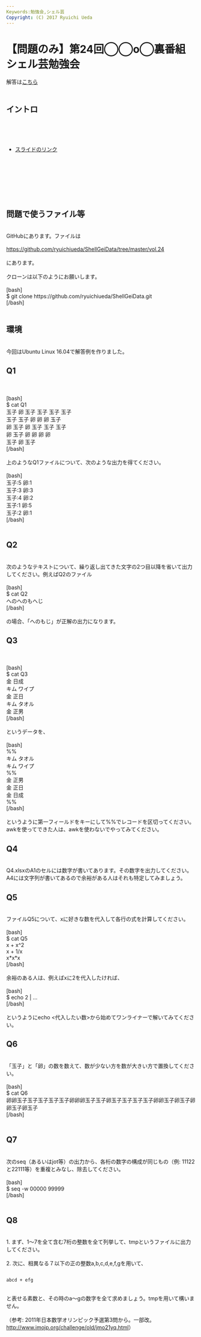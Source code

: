 ```yaml
---
Keywords:勉強会,シェル芸
Copyright: (C) 2017 Ryuichi Ueda
---
```


# 【問題のみ】第24回◯◯o◯裏番組シェル芸勉強会
解答は<a href="https://blog.ueda.asia/?p=8592">こちら</a><br />
<br />
<h2>イントロ</h2><br />
<br />
<ul><br />
	<li><a href="https://blog.ueda.asia/?presenpress=%e7%ac%ac24%e5%9b%9e%e2%97%af%e2%97%afo%e2%97%af%e8%a3%8f%e7%95%aa%e7%b5%84%e3%82%b7%e3%82%a7%e3%83%ab%e8%8a%b8%e5%8b%89%e5%bc%b7%e4%bc%9a">スライドのリンク</a></li><br />
</ul><br />
<br />
<br />
<br />
<br />
<h2>問題で使うファイル等</h2><br />
GitHubにあります。ファイルは<br />
<br />
<a href="https://github.com/ryuichiueda/ShellGeiData/tree/master/vol.24" target="_blank">https://github.com/ryuichiueda/ShellGeiData/tree/master/vol.24</a><br />
<br />
にあります。<br />
<br />
クローンは以下のようにお願いします。<br />
<br />
[bash]<br />
$ git clone https://github.com/ryuichiueda/ShellGeiData.git<br />
[/bash]<br />
<br />
<h2>環境</h2><br />
今回はUbuntu Linux 16.04で解答例を作りました。<br />
<h2>Q1</h2><br />
<br />
[bash]<br />
$ cat Q1<br />
玉子 卵 玉子 玉子 玉子 玉子<br />
玉子 玉子 卵 卵 卵 玉子<br />
卵 玉子 卵 玉子 玉子 玉子<br />
卵 玉子 卵 卵 卵 卵<br />
玉子 卵 玉子<br />
[/bash]<br />
<br />
上のようなQ1ファイルについて、次のような出力を得てください。<br />
<br />
[bash]<br />
玉子:5 卵:1 <br />
玉子:3 卵:3 <br />
玉子:4 卵:2 <br />
玉子:1 卵:5 <br />
玉子:2 卵:1 <br />
[/bash]<br />
<br />
<h2>Q2</h2><br />
次のようなテキストについて、繰り返し出てきた文字の2つ目以降を省いて出力してください。例えばQ2のファイル<br />
<br />
[bash]<br />
$ cat Q2<br />
へのへのもへじ<br />
[/bash]<br />
<br />
の場合、「へのもじ」が正解の出力になります。<br />
<h2>Q3</h2><br />
<br />
[bash]<br />
$ cat Q3<br />
金 日成<br />
キム ワイプ<br />
金 正日<br />
キム タオル<br />
金 正男<br />
[/bash]<br />
<br />
というデータを、<br />
<br />
[bash]<br />
%%<br />
キム タオル<br />
キム ワイプ<br />
%%<br />
金 正男<br />
金 正日<br />
金 日成<br />
%%<br />
[/bash]<br />
<br />
というように第一フィールドをキーにして%%でレコードを区切ってください。awkを使ってできた人は、awkを使わないでやってみてください。<br />
<h2>Q4</h2><br />
Q4.xlsxのA1のセルには数字が書いてあります。その数字を出力してください。A4には文字列が書いてあるので余裕がある人はそれも特定してみましょう。<br />
<h2>Q5</h2><br />
ファイルQ5について、xに好きな数を代入して各行の式を計算してください。<br />
<br />
[bash]<br />
$ cat Q5<br />
x + x^2<br />
x + 1/x<br />
x*x*x<br />
[/bash]<br />
<br />
余裕のある人は、例えばxに2を代入したければ、<br />
<br />
[bash]<br />
$ echo 2 | ...<br />
[/bash]<br />
<br />
というようにecho &lt;代入したい数&gt;から始めてワンライナーで解いてみてください。<br />
<h2>Q6</h2><br />
「玉子」と「卵」の数を数えて、数が少ない方を数が大きい方で置換してください。<br />
<br />
[bash]<br />
$ cat Q6 <br />
卵卵玉子玉子玉子玉子玉子卵卵卵玉子玉子卵玉子玉子玉子玉子卵卵玉子卵玉子卵卵玉子卵玉子<br />
[/bash]<br />
<br />
<h2>Q7</h2><br />
次のseq（あるいはjot等）の出力から、各桁の数字の構成が同じもの（例: 11122と22111等）を重複とみなし、除去してください。<br />
<br />
[bash]<br />
$ seq -w 00000 99999<br />
[/bash]<br />
<br />
<h2>Q8</h2><br />
1. まず、1〜7を全て含む7桁の整数を全て列挙して、tmpというファイルに出力してください。<br />
<br />
2. 次に、相異なる７以下の正の整数a,b,c,d,e,f,gを用いて、<br />
<code><br />
abcd + efg<br />
</code><br />
と表せる素数と、その時のa〜gの数字を全て求めましょう。tmpを用いて構いません。<br />
<br />
（参考: 2011年日本数学オリンピック予選第3問から。一部改。<a href="http://www.imojp.org/challenge/old/jmo21yq.html" target="_blank">http://www.imojp.org/challenge/old/jmo21yq.html</a>）
